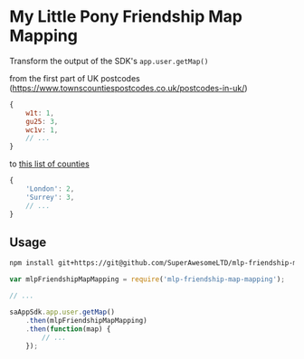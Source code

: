 # My Little Pony Friendship Map Mapping

Transform the output of the SDK's `app.user.getMap()`

from the first part of UK postcodes (https://www.townscountiespostcodes.co.uk/postcodes-in-uk/)
```javascript
{
    w1t: 1,
    gu25: 3,
    wc1v: 1,
    // ...
}
```

to [this list of counties](http://www.townscountiespostcodes.co.uk/counties-in-uk/)

```javascript
{
    'London': 2,
    'Surrey': 3,
    // ...
}
```

## Usage

```bash
npm install git+https://git@github.com/SuperAwesomeLTD/mlp-friendship-map-mapping.git --save
```


```javascript
var mlpFriendshipMapMapping = require('mlp-friendship-map-mapping');

// ...

saAppSdk.app.user.getMap()
    .then(mlpFriendshipMapMapping)
    .then(function(map) {
        // ...
    });

```
